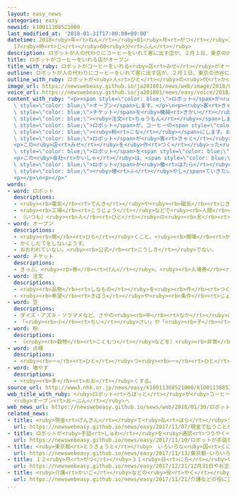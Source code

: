 ```yaml
---
layout: easy_news
categories: easy
newsid: k10011308521000
last_modified_at: '2018-01-31T17:00:00+09:00'
datetime: 2018<ruby>年<rt>ねん</rt></ruby>01<ruby>月<rt>がつ</rt></ruby>31<ruby>日<rt>にち</rt></ruby>
  17<ruby>時<rt>じ</rt></ruby>00<ruby>分<rt>ふん</rt></ruby>
description: ロボットが人の代わりにコーヒーをいれて客に出す店が、２月１日、東京の渋谷にオープンします。
title: ロボットがコーヒーをいれる店がオープン
title_with_ruby: ロボットがコーヒーをいれる<ruby>店<rt>みせ</rt></ruby>がオープン
outline: ロボットが人の代わりにコーヒーをいれて客に出す店が、２月１日、東京の渋谷にオープンします。
outline_with_ruby: ロボットが<ruby>人<rt>ひと</rt></ruby>の<ruby>代<rt>か</rt></ruby>わりにコーヒーをいれて<ruby>客<rt>きゃく</rt></ruby>に<ruby>出<rt>だ</rt></ruby>す<ruby>店<rt>みせ</rt></ruby>が、２<ruby>月<rt>がつ</rt></ruby><ruby>１日<rt>ついたち</rt></ruby>、<ruby>東京<rt>とうきょう</rt></ruby>の<ruby>渋谷<rt>しぶや</rt></ruby>にオープンします。
image_url: https://newswebeasy.github.io/ja201801/news/web/image/2018/01/30/K10011308521_1801301802_1801301805_01_03.jpg
voice_url: https://newswebeasy.github.io/ja201801/news/easy/voice/2018/01/31/k10011308521000.mp3
content_with_ruby: "<p><span style=\"color: blue;\">ロボット</span>が<ruby>人<rt>ひと</rt></ruby>の<ruby>代<rt>か</rt></ruby>わりにコーヒーをいれて<ruby>客<rt>きゃく</rt></ruby>に<ruby>出<rt>だ</rt></ruby>す<ruby>店<rt>みせ</rt></ruby>が、２<ruby>月<rt>がつ</rt></ruby><ruby>１日<rt>ついたち</rt></ruby>、<ruby>東京<rt>とうきょう</rt></ruby>の<ruby>渋谷<rt>しぶや</rt></ruby>に<span\
  \ style=\"color: blue;\">オープン</span>します。</p>\n<p><ruby>客<rt>きゃく</rt></ruby>は、<ruby>店<rt>みせ</rt></ruby>の<ruby>入<rt>い</rt></ruby>り<ruby>口<rt>ぐち</rt></ruby>で<ruby>買<rt>か</rt></ruby>った<span\
  \ style=\"color: blue;\">チケット</span>を<ruby>機械<rt>きかい</rt></ruby>の<ruby>下<rt>した</rt></ruby>に<ruby>置<rt>お</rt></ruby>いて<span\
  \ style=\"color: blue;\"><ruby>注文<rt>ちゅうもん</rt></ruby></span>します。<ruby>腕<rt>うで</rt></ruby>のような<ruby>形<rt>かたち</rt></ruby>の<span\
  \ style=\"color: blue;\">ロボット</span>が、コーヒーの<span style=\"color: blue;\"><ruby>豆<rt>まめ</rt></ruby></span>を<ruby>機械<rt>きかい</rt></ruby>に<ruby>入<rt>い</rt></ruby>れて<span\
  \ style=\"color: blue;\"><ruby>粉<rt>こな</rt></ruby></span>にします。お<ruby>湯<rt>ゆ</rt></ruby>を<ruby>入<rt>い</rt></ruby>れてコーヒーができると、<span\
  \ style=\"color: blue;\">ロボット</span>が<ruby>客<rt>きゃく</rt></ruby>の<ruby>前<rt>まえ</rt></ruby>に<ruby>置<rt>お</rt></ruby>きます。</p>\n\
  <p>この<ruby>店<rt>みせ</rt></ruby>を<ruby>作<rt>つく</rt></ruby>った<ruby>会社<rt>かいしゃ</rt></ruby>は、<ruby>普通<rt>ふつう</rt></ruby>の<ruby>店<rt>みせ</rt></ruby>は<ruby>店員<rt>てんいん</rt></ruby>が３<ruby>人<rt>にん</rt></ruby>ぐらい<ruby>必要<rt>ひつよう</rt></ruby>ですが、この<ruby>店<rt>みせ</rt></ruby>は<span\
  \ style=\"color: blue;\">ロボット</span>を<span style=\"color: blue;\"><ruby>点検<rt>てんけん</rt></ruby></span>するための<ruby>１人<rt>ひとり</rt></ruby>でいいと<ruby>言<rt>い</rt></ruby>っています。</p>\n\
  <p>この<ruby>会社<rt>かいしゃ</rt></ruby>は、<span style=\"color: blue;\">ロボット</span>が<ruby>人<rt>ひと</rt></ruby>の<ruby>代<rt>か</rt></ruby>わりに<ruby>働<rt>はたら</rt></ruby>くホテルも<ruby>始<rt>はじ</rt></ruby>めています。レストランなどでは<ruby>人<rt>ひと</rt></ruby>が<ruby>足<rt>た</rt></ruby>りないため、<span\
  \ style=\"color: blue;\">ロボット</span>が<ruby>働<rt>はたら</rt></ruby>く<ruby>店<rt>みせ</rt></ruby>も<span\
  \ style=\"color: blue;\"><ruby>増<rt>ふ</rt></ruby>やし</span>ていきたいと<ruby>言<rt>い</rt></ruby>っています。</p>\n\
  <p></p>\n<p></p>"
words:
- word: ロボット
  descriptions:
  - <ruby><rb>電気</rb><rt>でんき</rt></ruby>や<ruby><rb>磁気</rb><rt>じき</rt></ruby>の<ruby><rb>力</rb><rt>ちから</rt></ruby>で<ruby><rb>動</rb><rt>うご</rt></ruby>く<ruby><rb>人形</rb><rt>にんぎょう</rt></ruby>。<ruby><rb>人造</rb><rt>じんぞう</rt></ruby><ruby><rb>人間</rb><rt>にんげん</rt></ruby>。
  - <ruby><rb>工場</rb><rt>こうじょう</rt></ruby>などで<ruby><rb>人間</rb><rt>にんげん</rt></ruby>に<ruby><rb>代</rb><rt>か</rt></ruby>わって、<ruby><rb>作業</rb><rt>さぎょう</rt></ruby>する<ruby><rb>機械</rb><rt>きかい</rt></ruby>。
  - （いつも）<ruby><rb>人</rb><rt>ひと</rt></ruby>の<ruby><rb>言</rb><rt>い</rt></ruby>いなりになって<ruby><rb>動</rb><rt>うご</rt></ruby>く<ruby><rb>人</rb><rt>ひと</rt></ruby>。
- word: オープン
  descriptions:
  - <ruby><rb>開</rb><rt>ひら</rt></ruby>くこと。<ruby><rb>開場</rb><rt>かいじょう</rt></ruby>。
  - かくしだてをしないようす。
  - おおわれていない。<ruby><rb>公式</rb><rt>こうしき</rt></ruby>でない。
- word: チケット
  descriptions:
  - きっぷ。<ruby><rb>券</rb><rt>けん</rt></ruby>。<ruby><rb>入場券</rb><rt>にゅうじょうけん</rt></ruby>・<ruby><rb>乗車券</rb><rt>じょうしゃけん</rt></ruby>・<ruby><rb>食券</rb><rt>しょっけん</rt></ruby>など。
- word: 注文
  descriptions:
  - <ruby><rb>品物</rb><rt>しなもの</rt></ruby>を<ruby><rb>作</rb><rt>つく</rt></ruby>らせたり、<ruby><rb>届</rb><rt>とど</rt></ruby>けさせたりすること。
  - <ruby><rb>希望</rb><rt>きぼう</rt></ruby>や<ruby><rb>条件</rb><rt>じょうけん</rt></ruby>を<ruby><rb>出</rb><rt>だ</rt></ruby>すこと。
- word: 豆
  descriptions:
  - ダイズ・アズキ・ソラマメなど、さやの<ruby><rb>中</rb><rt>なか</rt></ruby>に<ruby><rb>種</rb><rt>たね</rt></ruby>ができる<ruby><rb>植物</rb><rt>しょくぶつ</rt></ruby>。また、その<ruby><rb>種</rb><rt>たね</rt></ruby>。
  - 「<ruby><rb>小</rb><rt>ちい</rt></ruby>さい」や「<ruby><rb>子</rb><rt>こ</rt></ruby>ども」という<ruby><rb>意味</rb><rt>いみ</rt></ruby>を<ruby><rb>表</rb><rt>あらわ</rt></ruby>す。
- word: 粉
  descriptions:
  - （<ruby><rb>穀物</rb><rt>こくもつ</rt></ruby>などを）<ruby><rb>非常</rb><rt>ひじょう</rt></ruby>に<ruby><rb>細</rb><rt>こま</rt></ruby>かにくだいたもの。<ruby><rb>粉末</rb><rt>ふんまつ</rt></ruby>。
- word: 点検
  descriptions:
  - <ruby><rb>一</rb><rt>ひと</rt></ruby>つ<ruby><rb>一</rb><rt>ひと</rt></ruby>つよく<ruby><rb>調</rb><rt>しら</rt></ruby>べること。
- word: 増やす
  descriptions:
  - <ruby><rb>多</rb><rt>おお</rt></ruby>くする。
source_url: http://www3.nhk.or.jp/news/easy/k10011308521000/k10011308521000.html
web_title_with_ruby: <ruby>ロボット<rt>ろぼっと</rt></ruby>が<ruby>コーヒー<rt>こーひー</rt></ruby>いれる「<ruby>変<rt>へん</rt></ruby>な<ruby>カフェ<rt>かふぇ</rt></ruby>」
  <ruby>オープン<rt>おーぷん</rt></ruby>へ
web_news_url: https://newswebeasy.github.io/news/web/2018/01/30/ロボットがコーヒーいれる変なカフェ-オープンへ
related_news:
- title: <ruby>現金<rt>げんきん</rt></ruby>で<ruby>払<rt>はら</rt></ruby>うことができないレストランがオープン
  url: https://newswebeasy.github.io/news/easy/2017/11/07/現金で払うことができないレストランがオープン
- title: ロボットが<ruby>手話<rt>しゅわ</rt></ruby>を<ruby>通訳<rt>つうやく</rt></ruby>して<ruby>会話<rt>かいわ</rt></ruby>を<ruby>手伝<rt>てつだ</rt></ruby>う
  url: https://newswebeasy.github.io/news/easy/2017/11/10/ロボットが手話を通訳して会話を手伝う
- title: <ruby>東京都<rt>とうきょうと</rt></ruby>　いろいろな<ruby>国<rt>くに</rt></ruby>のことばで<ruby>案内<rt>あんない</rt></ruby>するロボットの<ruby>実験<rt>じっけん</rt></ruby>
  url: https://newswebeasy.github.io/news/easy/2017/11/13/東京都-いろいろな国のことばで案内するロボットの実験
- title: １２<ruby>月<rt>がつ</rt></ruby>３１<ruby>日<rt>にち</rt></ruby>やお<ruby>正月<rt>しょうがつ</rt></ruby>を<ruby>休<rt>やす</rt></ruby>みにするレストランなどが<ruby>増<rt>ふ</rt></ruby>える
  url: https://newswebeasy.github.io/news/easy/2017/12/21/12月31日やお正月を休みにするレストランなどが増える
- title: <ruby>介護<rt>かいご</rt></ruby>などの<ruby>役<rt>やく</rt></ruby>に<ruby>立<rt>た</rt></ruby>つ<ruby>機械<rt>きかい</rt></ruby>を<ruby>会社<rt>かいしゃ</rt></ruby>や<ruby>大学<rt>だいがく</rt></ruby>が<ruby>紹介<rt>しょうかい</rt></ruby>
  url: https://newswebeasy.github.io/news/easy/2017/11/21/介護などの役に立つ機械を会社や大学が紹介
...
```

